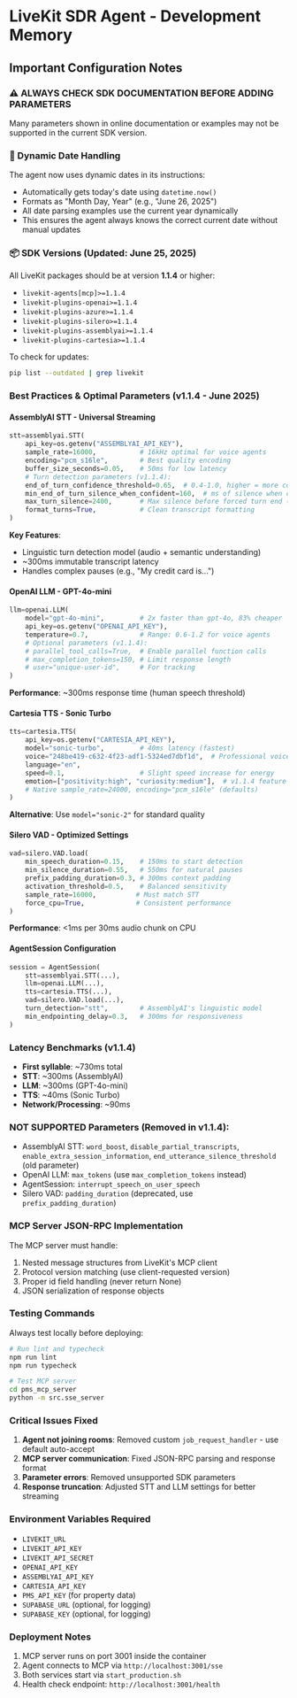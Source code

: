 # LiveKit SDR Agent - Development Memory

## Important Configuration Notes

### ⚠️ ALWAYS CHECK SDK DOCUMENTATION BEFORE ADDING PARAMETERS

Many parameters shown in online documentation or examples may not be supported in the current SDK version.

### 📅 Dynamic Date Handling

The agent now uses dynamic dates in its instructions:
- Automatically gets today's date using `datetime.now()`
- Formats as "Month Day, Year" (e.g., "June 26, 2025")
- All date parsing examples use the current year dynamically
- This ensures the agent always knows the correct current date without manual updates

### 📦 SDK Versions (Updated: June 25, 2025)

All LiveKit packages should be at version **1.1.4** or higher:
- `livekit-agents[mcp]>=1.1.4`
- `livekit-plugins-openai>=1.1.4`
- `livekit-plugins-azure>=1.1.4`
- `livekit-plugins-silero>=1.1.4`
- `livekit-plugins-assemblyai>=1.1.4`
- `livekit-plugins-cartesia>=1.1.4`

To check for updates:
```bash
pip list --outdated | grep livekit
```

### Best Practices & Optimal Parameters (v1.1.4 - June 2025)

#### AssemblyAI STT - Universal Streaming
```python
stt=assemblyai.STT(
    api_key=os.getenv("ASSEMBLYAI_API_KEY"),
    sample_rate=16000,           # 16kHz optimal for voice agents
    encoding="pcm_s16le",        # Best quality encoding
    buffer_size_seconds=0.05,    # 50ms for low latency
    # Turn detection parameters (v1.1.4):
    end_of_turn_confidence_threshold=0.65,  # 0.4-1.0, higher = more conservative
    min_end_of_turn_silence_when_confident=160,  # ms of silence when confident
    max_turn_silence=2400,       # Max silence before forced turn end (ms)
    format_turns=True,           # Clean transcript formatting
)
```

**Key Features**:
- Linguistic turn detection model (audio + semantic understanding)
- ~300ms immutable transcript latency
- Handles complex pauses (e.g., "My credit card is...")

#### OpenAI LLM - GPT-4o-mini
```python
llm=openai.LLM(
    model="gpt-4o-mini",         # 2x faster than gpt-4o, 83% cheaper
    api_key=os.getenv("OPENAI_API_KEY"),
    temperature=0.7,             # Range: 0.6-1.2 for voice agents
    # Optional parameters (v1.1.4):
    # parallel_tool_calls=True,  # Enable parallel function calls
    # max_completion_tokens=150, # Limit response length
    # user="unique-user-id",     # For tracking
)
```

**Performance**: ~300ms response time (human speech threshold)

#### Cartesia TTS - Sonic Turbo
```python
tts=cartesia.TTS(
    api_key=os.getenv("CARTESIA_API_KEY"),
    model="sonic-turbo",         # 40ms latency (fastest)
    voice="248be419-c632-4f23-adf1-5324ed7dbf1d",  # Professional voice
    language="en",
    speed=0.1,                   # Slight speed increase for energy
    emotion=["positivity:high", "curiosity:medium"],  # v1.1.4 feature
    # Native sample_rate=24000, encoding="pcm_s16le" (defaults)
)
```

**Alternative**: Use `model="sonic-2"` for standard quality

#### Silero VAD - Optimized Settings
```python
vad=silero.VAD.load(
    min_speech_duration=0.15,    # 150ms to start detection
    min_silence_duration=0.55,   # 550ms for natural pauses
    prefix_padding_duration=0.3, # 300ms context padding
    activation_threshold=0.5,    # Balanced sensitivity
    sample_rate=16000,          # Must match STT
    force_cpu=True,             # Consistent performance
)
```

**Performance**: <1ms per 30ms audio chunk on CPU

#### AgentSession Configuration
```python
session = AgentSession(
    stt=assemblyai.STT(...),
    llm=openai.LLM(...),
    tts=cartesia.TTS(...),
    vad=silero.VAD.load(...),
    turn_detection="stt",        # AssemblyAI's linguistic model
    min_endpointing_delay=0.3,   # 300ms for responsiveness
)
```

### Latency Benchmarks (v1.1.4)
- **First syllable**: ~730ms total
- **STT**: ~300ms (AssemblyAI)
- **LLM**: ~300ms (GPT-4o-mini)
- **TTS**: ~40ms (Sonic Turbo)
- **Network/Processing**: ~90ms

### NOT SUPPORTED Parameters (Removed in v1.1.4):
- AssemblyAI STT: `word_boost`, `disable_partial_transcripts`, `enable_extra_session_information`, `end_utterance_silence_threshold` (old parameter)
- OpenAI LLM: `max_tokens` (use `max_completion_tokens` instead)
- AgentSession: `interrupt_speech_on_user_speech`
- Silero VAD: `padding_duration` (deprecated, use `prefix_padding_duration`)

### MCP Server JSON-RPC Implementation

The MCP server must handle:
1. Nested message structures from LiveKit's MCP client
2. Protocol version matching (use client-requested version)
3. Proper id field handling (never return None)
4. JSON serialization of response objects

### Testing Commands

Always test locally before deploying:
```bash
# Run lint and typecheck
npm run lint
npm run typecheck

# Test MCP server
cd pms_mcp_server
python -m src.sse_server
```

### Critical Issues Fixed

1. **Agent not joining rooms**: Removed custom `job_request_handler` - use default auto-accept
2. **MCP server communication**: Fixed JSON-RPC parsing and response format
3. **Parameter errors**: Removed unsupported SDK parameters
4. **Response truncation**: Adjusted STT and LLM settings for better streaming

### Environment Variables Required

- `LIVEKIT_URL`
- `LIVEKIT_API_KEY`
- `LIVEKIT_API_SECRET`
- `OPENAI_API_KEY`
- `ASSEMBLYAI_API_KEY`
- `CARTESIA_API_KEY`
- `PMS_API_KEY` (for property data)
- `SUPABASE_URL` (optional, for logging)
- `SUPABASE_KEY` (optional, for logging)

### Deployment Notes

1. MCP server runs on port 3001 inside the container
2. Agent connects to MCP via `http://localhost:3001/sse`
3. Both services start via `start_production.sh`
4. Health check endpoint: `http://localhost:3001/health`